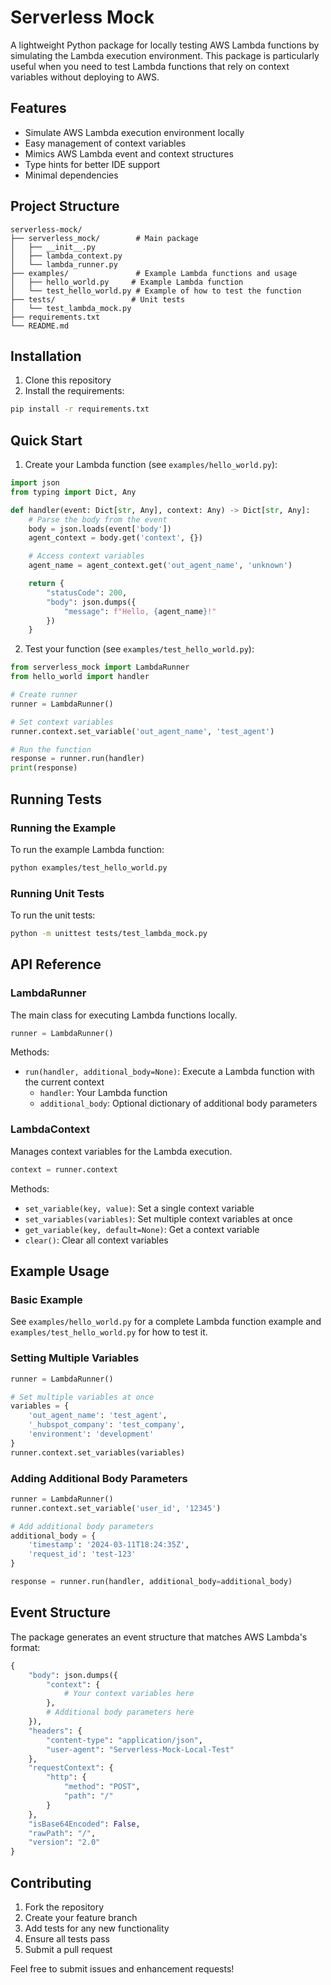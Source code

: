 # Serverless Mock

A lightweight Python package for locally testing AWS Lambda functions by simulating the Lambda execution environment. This package is particularly useful when you need to test Lambda functions that rely on context variables without deploying to AWS.

## Features

- Simulate AWS Lambda execution environment locally
- Easy management of context variables
- Mimics AWS Lambda event and context structures
- Type hints for better IDE support
- Minimal dependencies

## Project Structure

```
serverless-mock/
├── serverless_mock/        # Main package
│   ├── __init__.py
│   ├── lambda_context.py
│   └── lambda_runner.py
├── examples/               # Example Lambda functions and usage
│   ├── hello_world.py     # Example Lambda function
│   └── test_hello_world.py # Example of how to test the function
├── tests/                 # Unit tests
│   └── test_lambda_mock.py
├── requirements.txt
└── README.md
```

## Installation

1. Clone this repository
2. Install the requirements:

```bash
pip install -r requirements.txt
```

## Quick Start

1. Create your Lambda function (see `examples/hello_world.py`):

```python
import json
from typing import Dict, Any

def handler(event: Dict[str, Any], context: Any) -> Dict[str, Any]:
    # Parse the body from the event
    body = json.loads(event['body'])
    agent_context = body.get('context', {})

    # Access context variables
    agent_name = agent_context.get('out_agent_name', 'unknown')

    return {
        "statusCode": 200,
        "body": json.dumps({
            "message": f"Hello, {agent_name}!"
        })
    }
```

2. Test your function (see `examples/test_hello_world.py`):

```python
from serverless_mock import LambdaRunner
from hello_world import handler

# Create runner
runner = LambdaRunner()

# Set context variables
runner.context.set_variable('out_agent_name', 'test_agent')

# Run the function
response = runner.run(handler)
print(response)
```

## Running Tests

### Running the Example

To run the example Lambda function:

```bash
python examples/test_hello_world.py
```

### Running Unit Tests

To run the unit tests:

```bash
python -m unittest tests/test_lambda_mock.py
```

## API Reference

### LambdaRunner

The main class for executing Lambda functions locally.

```python
runner = LambdaRunner()
```

Methods:

- `run(handler, additional_body=None)`: Execute a Lambda function with the current context
  - `handler`: Your Lambda function
  - `additional_body`: Optional dictionary of additional body parameters

### LambdaContext

Manages context variables for the Lambda execution.

```python
context = runner.context
```

Methods:

- `set_variable(key, value)`: Set a single context variable
- `set_variables(variables)`: Set multiple context variables at once
- `get_variable(key, default=None)`: Get a context variable
- `clear()`: Clear all context variables

## Example Usage

### Basic Example

See `examples/hello_world.py` for a complete Lambda function example and `examples/test_hello_world.py` for how to test it.

### Setting Multiple Variables

```python
runner = LambdaRunner()

# Set multiple variables at once
variables = {
    'out_agent_name': 'test_agent',
    '_hubspot_company': 'test_company',
    'environment': 'development'
}
runner.context.set_variables(variables)
```

### Adding Additional Body Parameters

```python
runner = LambdaRunner()
runner.context.set_variable('user_id', '12345')

# Add additional body parameters
additional_body = {
    'timestamp': '2024-03-11T18:24:35Z',
    'request_id': 'test-123'
}

response = runner.run(handler, additional_body=additional_body)
```

## Event Structure

The package generates an event structure that matches AWS Lambda's format:

```python
{
    "body": json.dumps({
        "context": {
            # Your context variables here
        },
        # Additional body parameters here
    }),
    "headers": {
        "content-type": "application/json",
        "user-agent": "Serverless-Mock-Local-Test"
    },
    "requestContext": {
        "http": {
            "method": "POST",
            "path": "/"
        }
    },
    "isBase64Encoded": False,
    "rawPath": "/",
    "version": "2.0"
}
```

## Contributing

1. Fork the repository
2. Create your feature branch
3. Add tests for any new functionality
4. Ensure all tests pass
5. Submit a pull request

Feel free to submit issues and enhancement requests!
